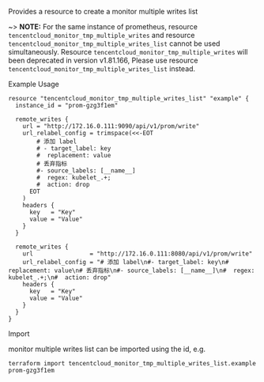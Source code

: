 Provides a resource to create a monitor multiple writes list

~> **NOTE:** For the same instance of prometheus, resource `tencentcloud_monitor_tmp_multiple_writes` and resource `tencentcloud_monitor_tmp_multiple_writes_list` cannot be used simultaneously. Resource `tencentcloud_monitor_tmp_multiple_writes` will been deprecated in version v1.81.166, Please use resource `tencentcloud_monitor_tmp_multiple_writes_list` instead.

Example Usage

```hcl
resource "tencentcloud_monitor_tmp_multiple_writes_list" "example" {
  instance_id = "prom-gzg3f1em"

  remote_writes {
    url = "http://172.16.0.111:9090/api/v1/prom/write"
    url_relabel_config = trimspace(<<-EOT
        # 添加 label
        # - target_label: key
        #  replacement: value
        # 丢弃指标
        #- source_labels: [__name__]
        #  regex: kubelet_.+;
        #  action: drop
      EOT
    )
    headers {
      key   = "Key"
      value = "Value"
    }
  }

  remote_writes {
    url                = "http://172.16.0.111:8080/api/v1/prom/write"
    url_relabel_config = "# 添加 label\n#- target_label: key\n#  replacement: value\n# 丢弃指标\n#- source_labels: [__name__]\n#  regex: kubelet_.+;\n#  action: drop"
    headers {
      key   = "Key"
      value = "Value"
    }
  }
}
```

Import

monitor multiple writes list can be imported using the id, e.g.

```
terraform import tencentcloud_monitor_tmp_multiple_writes_list.example prom-gzg3f1em
```
